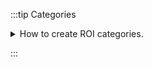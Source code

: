 :::tip Categories

<details>
    <summary>
    How to create ROI categories.
    </summary>
    <div>


# Create ROI categories

Region Of Interests (ROIs) can be grouped and counted in categories by clicking on the button `ROI categories`.

The criteria related to surface or length it is either possible to specify the minimal / maximal number
of pixels or to specify the size with the unit.

![values.png](values.png)

You may define an unlimited number of categories based on the available criteria. There is always a from / to range for
each of the criteria.

## Checking a specific category

It is possible to display the ROIs belonging to a specific category by clicking on the `filter` icon. To come back to the full list of ROIs
you should click on the `sync` icon.

![filter.png](filter.png)

</div>

</details>

:::